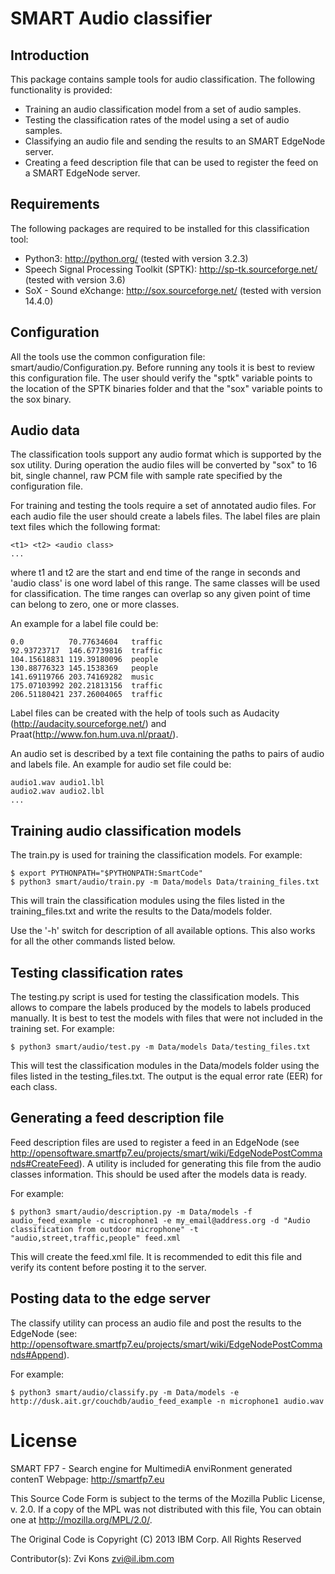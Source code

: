 SMART Audio classifier
=======================

## Introduction

This package contains sample tools for audio classification. The following functionality is provided:
- Training an audio classification model from a set of audio samples.
- Testing the classification rates of the model using a set of audio samples.
- Classifying an audio file and sending the results to an SMART EdgeNode server.
- Creating a feed description file that can be used to register the feed on a SMART EdgeNode server.

## Requirements

The following packages are required to be installed for this classification tool:
- Python3: http://python.org/ (tested with version 3.2.3)
- Speech Signal Processing Toolkit (SPTK): http://sp-tk.sourceforge.net/ (tested with version 3.6)
- SoX - Sound eXchange: http://sox.sourceforge.net/ (tested with version 14.4.0)

## Configuration

All the tools use the common configuration file: smart/audio/Configuration.py. Before running any tools it is best to review this configuration file. The user should verify the "sptk" variable points to the location of the SPTK binaries folder and that the "sox" variable points to the sox binary.

## Audio data

The classification tools support any audio format which is supported by the sox utility. During operation the audio files will be converted by "sox" to 16 bit, single channel, raw PCM file with sample rate specified by the configuration file.

For training and testing the tools require a set of annotated audio files. For each audio file the user should create a labels files. The label files are plain text files which the following format:

```
<t1> <t2> <audio class>
...
```

where t1 and t2 are the start and end time of the range in seconds and 'audio class' is one word label of this range. The same classes will be used for classification. The time ranges can overlap so any given point of time can belong to zero, one or more classes.

An example for a label file could be:

```
0.0          70.77634604   traffic
92.93723717  146.67739816  traffic
104.15618831 119.39180096  people
130.88776323 145.1538369   people
141.69119766 203.74169282  music
175.07103992 202.21813156  traffic
206.51180421 237.26004065  traffic
```

Label files can be created with the help of tools such as Audacity (http://audacity.sourceforge.net/) and Praat(http://www.fon.hum.uva.nl/praat/).

An audio set is described by a text file containing the paths to pairs of audio and labels file. An example for audio set file could be:

```
audio1.wav audio1.lbl
audio2.wav audio2.lbl
...
```

## Training audio classification models

The train.py is used for training the classification models. For example:

```Shell
$ export PYTHONPATH="$PYTHONPATH:SmartCode"
$ python3 smart/audio/train.py -m Data/models Data/training_files.txt
```

This will train the classification modules using the files listed in the training_files.txt and write the results to the Data/models folder.

Use the '-h' switch for description of all available options. This also works for all the other commands listed below.

## Testing classification rates

The testing.py script is used for testing the classification models. This allows to compare the labels produced by the models to labels produced manually. It is best to test the models with files that were not included in the training set. For example:

```Shell
$ python3 smart/audio/test.py -m Data/models Data/testing_files.txt
```

This will test the classification modules in the Data/models folder using the files listed in the testing_files.txt. The output is the equal error rate (EER) for each class.

## Generating a feed description file

Feed description files are used to register a feed in an EdgeNode (see http://opensoftware.smartfp7.eu/projects/smart/wiki/EdgeNodePostCommands#CreateFeed). A utility is included for generating this file from the audio classes information. This should be used after the models data is ready.

For example:

```Shell
$ python3 smart/audio/description.py -m Data/models -f audio_feed_example -c microphone1 -e my_email@address.org -d "Audio classification from outdoor microphone" -t "audio,street,traffic,people" feed.xml
```

This will create the feed.xml file. It is recommended to edit this file and verify its content before posting it to the server.
 
## Posting data to the edge server

The classify utility can process an audio file and post the results to the EdgeNode (see: http://opensoftware.smartfp7.eu/projects/smart/wiki/EdgeNodePostCommands#Append).

For example:

```Shell
$ python3 smart/audio/classify.py -m Data/models -e http://dusk.ait.gr/couchdb/audio_feed_example -n microphone1 audio.wav
```

# License

SMART FP7 - Search engine for MultimediA enviRonment generated contenT
Webpage: http://smartfp7.eu

This Source Code Form is subject to the terms of the Mozilla Public
License, v. 2.0. If a copy of the MPL was not distributed with this
file, You can obtain one at http://mozilla.org/MPL/2.0/. 

The Original Code is Copyright (C) 2013 IBM Corp.
All Rights Reserved

Contributor(s):
 Zvi Kons <zvi@il.ibm.com>

